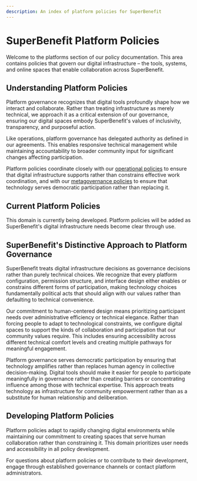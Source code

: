 ```yaml
---
description: An index of platform policies for SuperBenefit
---
```


# SuperBenefit Platform Policies

Welcome to the platforms section of our policy documentation. This area contains policies that govern our digital infrastructure – the tools, systems, and online spaces that enable collaboration across SuperBenefit.

## Understanding Platform Policies

Platform governance recognizes that digital tools profoundly shape how we interact and collaborate. Rather than treating infrastructure as merely technical, we approach it as a critical extension of our governance, ensuring our digital spaces embody SuperBenefit's values of inclusivity, transparency, and purposeful action.

Like operations, platform governance has delegated authority as defined in our agreements. This enables responsive technical management while maintaining accountability to broader community input for significant changes affecting participation.

Platform policies coordinate closely with our [operational policies](../operations/) to ensure that digital infrastructure supports rather than constrains effective work coordination, and with our [metagovernance policies](../metagovernance/) to ensure that technology serves democratic participation rather than replacing it.

## Current Platform Policies

This domain is currently being developed. Platform policies will be added as SuperBenefit's digital infrastructure needs become clear through use.

## SuperBenefit's Distinctive Approach to Platform Governance

SuperBenefit treats digital infrastructure decisions as governance decisions rather than purely technical choices. We recognize that every platform configuration, permission structure, and interface design either enables or constrains different forms of participation, making technology choices fundamentally political acts that should align with our values rather than defaulting to technical convenience.

Our commitment to human-centered design means prioritizing participant needs over administrative efficiency or technical elegance. Rather than forcing people to adapt to technological constraints, we configure digital spaces to support the kinds of collaboration and participation that our community values require. This includes ensuring accessibility across different technical comfort levels and creating multiple pathways for meaningful engagement.

Platform governance serves democratic participation by ensuring that technology amplifies rather than replaces human agency in collective decision-making. Digital tools should make it easier for people to participate meaningfully in governance rather than creating barriers or concentrating influence among those with technical expertise. This approach treats technology as infrastructure for community empowerment rather than as a substitute for human relationship and deliberation.

## Developing Platform Policies

Platform policies adapt to rapidly changing digital environments while maintaining our commitment to creating spaces that serve human collaboration rather than constraining it. This domain prioritizes user needs and accessibility in all policy development.

For questions about platform policies or to contribute to their development, engage through established governance channels or contact platform administrators.

